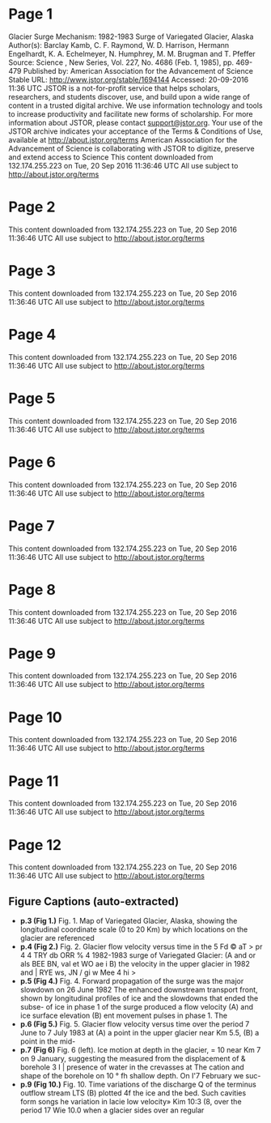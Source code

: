 # Page 1

Glacier Surge Mechanism: 1982-1983 Surge of Variegated Glacier, Alaska  Author(s): Barclay Kamb, C. F. Raymond, W. D. Harrison, Hermann Engelhardt, K. A.  Echelmeyer, N. Humphrey, M. M. Brugman and   T. Pfeffer  Source:  Science , New Series, Vol. 227, No. 4686 (Feb. 1, 1985), pp. 469-479  Published by: American Association for the Advancement of Science  Stable URL: http://www.jstor.org/stable/1694144  Accessed: 20-09-2016 11:36 UTC  JSTOR is a not-for-profit service that helps scholars, researchers, and students discover, use, and build upon a wide range of content in a trusted  digital archive. We use information technology and tools to increase productivity and facilitate new forms of scholarship. For more information about  JSTOR, please contact support@jstor.org.  Your use of the JSTOR archive indicates your acceptance of the Terms & Conditions of Use, available at  http://about.jstor.org/terms  American Association for the Advancement of Science   is collaborating with JSTOR to digitize, preserve and extend access to  Science  This content downloaded from 132.174.255.223 on Tue, 20 Sep 2016 11:36:46 UTC  All use subject to http://about.jstor.org/terms

# Page 2

This content downloaded from 132.174.255.223 on Tue, 20 Sep 2016 11:36:46 UTC  All use subject to http://about.jstor.org/terms

# Page 3

This content downloaded from 132.174.255.223 on Tue, 20 Sep 2016 11:36:46 UTC  All use subject to http://about.jstor.org/terms

# Page 4

This content downloaded from 132.174.255.223 on Tue, 20 Sep 2016 11:36:46 UTC  All use subject to http://about.jstor.org/terms

# Page 5

This content downloaded from 132.174.255.223 on Tue, 20 Sep 2016 11:36:46 UTC  All use subject to http://about.jstor.org/terms

# Page 6

This content downloaded from 132.174.255.223 on Tue, 20 Sep 2016 11:36:46 UTC  All use subject to http://about.jstor.org/terms

# Page 7

This content downloaded from 132.174.255.223 on Tue, 20 Sep 2016 11:36:46 UTC  All use subject to http://about.jstor.org/terms

# Page 8

This content downloaded from 132.174.255.223 on Tue, 20 Sep 2016 11:36:46 UTC  All use subject to http://about.jstor.org/terms

# Page 9

This content downloaded from 132.174.255.223 on Tue, 20 Sep 2016 11:36:46 UTC  All use subject to http://about.jstor.org/terms

# Page 10

This content downloaded from 132.174.255.223 on Tue, 20 Sep 2016 11:36:46 UTC  All use subject to http://about.jstor.org/terms

# Page 11

This content downloaded from 132.174.255.223 on Tue, 20 Sep 2016 11:36:46 UTC  All use subject to http://about.jstor.org/terms

# Page 12

This content downloaded from 132.174.255.223 on Tue, 20 Sep 2016 11:36:46 UTC  All use subject to http://about.jstor.org/terms

## Figure Captions (auto-extracted)

- **p.3 (Fig 1.)** Fig. 1. Map of Variegated Glacier, Alaska, showing the longitudinal coordinate scale (0 to 20 Km) by which locations on the glacier are referenced
- **p.4 (Fig 2.)** Fig. 2. Glacier flow velocity versus time in the 5 Fd © aT > pr 4 4 TRY db ORR % 4 1982-1983 surge of Variegated Glacier: (A and or als BEE BN, val et WO ae i B) the velocity in the upper glacier in 1982 and | RYE ws, JN / gi w Mee 4 hi >
- **p.5 (Fig 4.)** Fig. 4. Forward propagation of the surge was the major slowdown on 26 June 1982 The enhanced downstream transport front, shown by longitudinal profiles of ice and the slowdowns that ended the subse- of ice in phase 1 of the surge produced a flow velocity (A) and ice surface elevation (B) ent movement pulses in phase 1. The
- **p.6 (Fig 5.)** Fig. 5. Glacier flow velocity versus time over the period 7 June to 7 July 1983 at (A) a point in the upper glacier near Km 5.5, (B) a point in the mid-
- **p.7 (Fig 6)** Fig. 6 (left). Ice motion at depth in the glacier, = 10 near Km 7 on 9 January, suggesting the measured from the displacement of & borehole 3 I | presence of water in the crevasses at The cation and shape of the borehole on 10 ° fh shallow depth. On I'7 February we suc-
- **p.9 (Fig 10.)** Fig. 10. Time variations of the discharge Q of the terminus outflow stream LTS (B) plotted  4f the ice and the bed. Such cavities form songs he variation in lacie low velocity» Kim 10:3 (8, over the period 17 Wie 10.0 when a glacier sides over an regular
